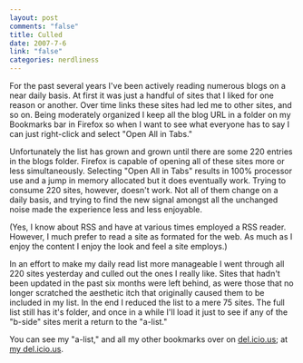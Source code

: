 ```yaml
--- 
layout: post
comments: "false"
title: Culled
date: 2007-7-6
link: "false"
categories: nerdliness
---
```

For the past several years I've been actively reading numerous blogs on a near daily basis.  At first it was just a handful of sites that I liked for one reason or another.  Over time links these sites had led me to other sites, and so on.  Being moderately organized I keep all the blog URL in a folder on my Bookmarks bar in Firefox so when I want to see what everyone has to say I can just right-click and select "Open All in Tabs."

Unfortunately the list has grown and grown until there are some 220 entries in the blogs folder.  Firefox is capable of opening all of these sites more or less simultaneously.  Selecting "Open All in Tabs" results in 100% processor use and a jump in memory allocated but it does eventually work.  Trying to consume 220 sites, however, doesn't work.  Not all of them change on a daily basis, and trying to find the new signal amongst all the unchanged noise made the experience less and less enjoyable.

(Yes, I know about RSS and have at various times employed a RSS reader.  However, I much prefer to read a site as formated for the web.  As much as I enjoy the content I enjoy the look and feel a site employs.)

In an effort to make my daily read list more manageable I went through all 220 sites yesterday and culled out the ones I really like.  Sites that hadn't been updated in the past six months were left behind, as were those that no longer scratched the aesthetic itch that originally caused them to be included in my list.  In the end I reduced the list to a mere 75 sites.  The full list still has it's folder, and once in a while I'll load it just to see if any of the "b-side" sites merit a return to the "a-list."

You can see my "a-list," and all my other bookmarks over on <a href="http://del.icio.us" title="del.icio.us">del.icio.us</a>; at <a href="http://del.icio.us/zanshin" title="my del.icio.us links">my del.icio.us</a>.
